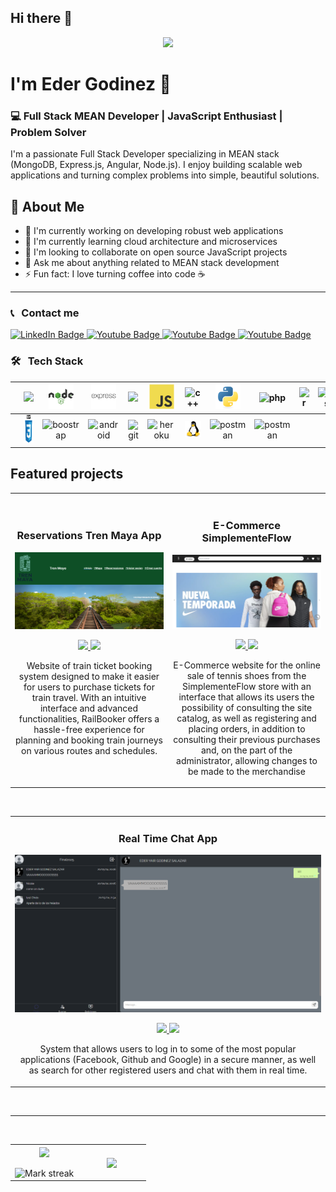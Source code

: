 ## Hi there 👋
<p align="center">
 <img src="https://readme-typing-svg.herokuapp.com/?lines=Welcome+to+my+GitHub+Profile!&center=true&width=360&height=30">
</p>


#  I'm Eder Godinez 👋

### 💻 Full Stack MEAN Developer | JavaScript Enthusiast | Problem Solver

I'm a passionate Full Stack Developer specializing in MEAN stack (MongoDB, Express.js, Angular, Node.js). I enjoy building scalable web applications and turning complex problems into simple, beautiful solutions.

## 🚀 About Me

- 🔭 I'm currently working on developing robust web applications
- 🌱 I'm currently learning cloud architecture and microservices
- 👯 I'm looking to collaborate on open source JavaScript projects
- 💬 Ask me about anything related to MEAN stack development
- ⚡ Fun fact: I love turning coffee into code ☕

<hr>

### 📞 &nbsp; Contact me

<div id="badges">
<a href="https://www.linkedin.com/in/eder-yair-godinez-salazar/">
  <img src="https://img.shields.io/badge/LinkedIn-blue?style=for-the-badge&logo=linkedin&logoColor=white" alt="LinkedIn Badge"/>
</a>
<a href="https://wa.me/3921067869?text=Hi%20Eder!%20I%20saw%20your%20GitHub%20profile%20and%20would%20like%20to%20connect">
  <img src="https://img.shields.io/badge/WhatsApp-25D366?style=for-the-badge&logo=whatsapp&logoColor=white" alt="Youtube Badge"/>
</a>
<a href="mailto:eder.godinez26@gmail.com">
  <img src="https://img.shields.io/badge/Gmail-white?style=for-the-badge&logo=gmail&logoColor=red" alt="Youtube Badge"/>
</a>
<a href="https://leetcode.com/u/EderGodinez/">
  <img src="https://img.shields.io/badge/Leetcode-black?style=for-the-badge&logo=leetcode&logoColor=yellow" alt="Youtube Badge"/>
</a>
</div>

### 🛠 &nbsp; Tech Stack

|<img src="https://raw.githubusercontent.com/devicons/devicon/master/icons/react/react-original-wordmark.svg" width=40> | <img src="https://www.vectorlogo.zone/logos/springio/springio-icon.svg" width=40> | <img src="https://raw.githubusercontent.com/devicons/devicon/master/icons/nodejs/nodejs-original-wordmark.svg" width="40"> | <img src="https://raw.githubusercontent.com/devicons/devicon/master/icons/express/express-original-wordmark.svg" width="40"> | <img src="https://www.vectorlogo.zone/logos/java/java-vertical.svg" width="40"> | <img src="https://raw.githubusercontent.com/devicons/devicon/master/icons/javascript/javascript-original.svg" width="40"> | <img src="https://raw.githubusercontent.com/coderjojo/coderjojo/master/img/cpp.png" alt="c++" width="40"> | <img src="https://raw.githubusercontent.com/devicons/devicon/master/icons/python/python-original.svg" alt="python" width="40">  | <img src="https://www.vectorlogo.zone/logos/php/php-ar21.svg" alt="php" width="40">  | <img src="https://www.vectorlogo.zone/logos/r-project/r-project-icon.svg" alt="r" width="40"> | <img src="https://www.vectorlogo.zone/logos/mysql/mysql-ar21.svg" alt="mysql" width="40"> | <img src="https://www.vectorlogo.zone/logos/mongodb/mongodb-icon.svg" alt="mongodb" width="40"> | <img src="https://www.vectorlogo.zone/logos/firebase/firebase-icon.svg" alt="firebase" width="40"> | <img src="https://www.vectorlogo.zone/logos/sqlite/sqlite-icon.svg" alt="sqlite" width="40"> | 
|:-:|:-:|:-:|:-:|:-:|:-:|:-:|:-:|:-:|:-:|:-:|:-:|:-:|:-:|
|<img src="https://raw.githubusercontent.com/devicons/devicon/master/icons/html5/html5-original-wordmark.svg" alt="html5" width="40"> | <img src="https://raw.githubusercontent.com/devicons/devicon/master/icons/css3/css3-original-wordmark.svg" alt="css3" width="45" height="45"/> | <img src="https://www.vectorlogo.zone/logos/getbootstrap/getbootstrap-icon.svg" alt="boostrap" width="40"> | <img src="https://www.vectorlogo.zone/logos/android/android-icon.svg" alt="android" width="40"> | <img src="https://www.vectorlogo.zone/logos/git-scm/git-scm-icon.svg" alt="git" width="40"> | <img src="https://www.vectorlogo.zone/logos/heroku/heroku-icon.svg" alt="heroku" width="40"> | <img src="https://raw.githubusercontent.com/devicons/devicon/master/icons/linux/linux-original.svg" alt="linux" width="40"> | <img src="https://www.vectorlogo.zone/logos/getpostman/getpostman-icon.svg" alt="postman" width="40"> | <img src="https://www.vectorlogo.zone/logos/visualstudio_code/visualstudio_code-icon.svg" alt="postman" width="40"> |

## Featured projects
<table>
<tr>
<td width="50%">
<h3 align="center">Reservations Tren Maya App</h3>
<div align="center">
<a href="https://github.com/EderGodinez/TrenMaya" target="_blank"><img src="https://github.com/EderGodinez/EderGodinez/blob/main/images/tren-maya.png" width="400" alt="tren maya"></a>
<p>
<a href="https://github.com/EderGodinez/TrenMaya" target="_blank">
<img src="https://img.shields.io/badge/CÓDIGO-white?style=for-the-badge&logo=github&logoColor=black">
</a>
<a href="https://trenmaya.netlify.app/TrenMaya/Home" target="_blank">
<img src="https://img.shields.io/badge/Web-black?style=for-the-badge&logo=html5&logoColor=white">
</a>
</p>
<p>Website of train ticket booking system designed to make it easier for users to purchase tickets for train travel. With an intuitive interface and advanced functionalities, RailBooker offers a hassle-free experience for planning and booking train journeys on various routes and schedules.</p>
</div>
                                                                                      
</td>

<td width="50%">
               <br>
<h3 align="center">E-Commerce SimplementeFlow</h3>
<div align="center">                                       
<a href="https://github.com/EderGodinez/SimplementeFlow" target="_blank"><img src="https://github.com/EderGodinez/EderGodinez/blob/main/images/simplemente-flow.png" width="400" alt="simplemente flow"></a>
<br>
<p>
<a href="https://github.com/EderGodinez/SimplementeFlow" target="_blank">
<img src="https://img.shields.io/badge/CÓDIGO-white?style=for-the-badge&logo=github&logoColor=black">
</a>
<a href="https://simplemente-flow.netlify.app/SimplementeFlow/Home" target="_blank">
<img src="https://img.shields.io/badge/Web-black?style=for-the-badge&logo=html5&logoColor=white">
</a>
</p>
</p>E-Commerce website for the online sale of tennis shoes from the SimplementeFlow store with an interface that allows its users the possibility of consulting the site catalog, as well as registering and placing orders, in addition to consulting their previous purchases and, on the part of the administrator, allowing changes to be made to the merchandise</p>
</div>                                                             
</table>                                                                                 
</div>
<br>

<table>
<tr>
<td width="100%">
<h3 align="center">Real Time Chat App</h3>
<div align="center">
<a href="https://github.com/EderGodinez/ChatApp" target="_blank"><img src="https://github.com/EderGodinez/EderGodinez/blob/main/images/Real-time-chat.png" width="100%" alt="Real time chat"></a>
<p>
<a href="https://github.com/EderGodinez/ChatApp" target="_blank">
<img src="https://img.shields.io/badge/CÓDIGO-white?style=for-the-badge&logo=github&logoColor=black">
</a>
<a href="https://time-chat.netlify.app" target="_blank">
<img src="https://img.shields.io/badge/Web-black?style=for-the-badge&logo=html5&logoColor=white">
</a>
</p>
<p>System that allows users to log in to some of the most popular applications (Facebook, Github and Google) in a secure manner, as well as search for other registered users and chat with them in real time.</p>
</div>
                                                                                      
</td>       

</table>                                                                                 
</div>
<br>



<hr>
<p  align="center">                  
  <br>

  
  
  
<table border="0" align="center">
<tr border="0">
<td width="50%" align="center">
  
  <img  align="center"  src="https://github-readme-stats.vercel.app/api?username=EderGodinez&theme=cobalt&show_icons=true&count_private=true" />
  <br></br>
  <img  title="🔥 Get streak stats for your profile at git.io/streak-stats" alt="Mark streak" src="https://github-readme-streak-stats.herokuapp.com/?user=hhpr98&theme=dark&hide_border=true" />


  
</td>

<td width="50%" align="center">

  <img  align="center"  src="https://github-readme-stats.anuraghazra1.vercel.app/api/top-langs/?username=EderGodinez&theme=dark&hide_border=true&no-bg=true&no-frame=true&langs_count=10"/>
  
  </td>
</tr>
</table>

<br>
</p>  

                 
